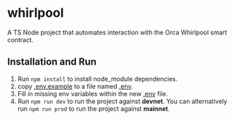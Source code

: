 # whirlpool

A TS Node project that automates interaction with the Orca Whirlpool smart contract.

## Installation and Run

1) Run `npm install` to install node_module dependencies.
2) copy [.env.example](.env.example) to a file named [.env](.env).
3) Fill in missing env variables within the new [.env](.env) file.
4) Run `npm run dev` to run the project against **devnet**. You can alternatively run `npm run prod` to run the project against **mainnet**.
